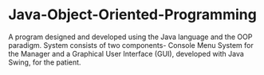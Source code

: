 # Java-Object-Oriented-Programming
A program designed and developed using the Java language and the OOP paradigm. System consists of two components- Console Menu System for the Manager and a Graphical User Interface (GUI), developed with Java Swing, for the patient. 
